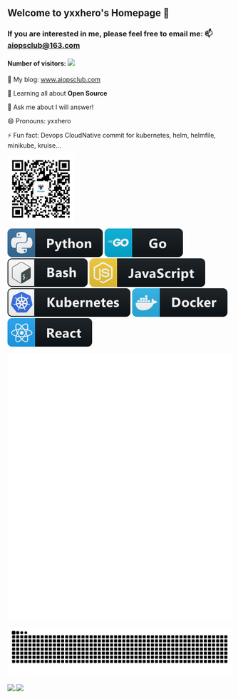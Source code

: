 ## Welcome to yxxhero's Homepage 👋 

### If you are interested in me, please feel free to email me:  📫 aiopsclub@163.com

#### Number of visitors: ![](https://visitor-badge.glitch.me/badge?page_id=yxxhero.yxxhero)
🔭 My blog: www.aiopsclub.com  

🌱 Learning all about **Open Source**    

💬 Ask me about I will answer! 

😄 Pronouns: yxxhero

⚡ Fun fact: Devops CloudNative commit for kubernetes, helm, helmfile, minikube, kruise...  

<a href="https://www.aiopsclub.com" target="_blank"><img src="wxqrcode.jpg" alt="devops" height="150" align="center"/></a>

<p align="left">
  
  <img src="https://github.com/MikeCodesDotNET/ColoredBadges/raw/master/svg/dev/languages/python.svg" alt="python" style="max-width:100%;">
  <img src="https://github.com/MikeCodesDotNET/ColoredBadges/raw/master/svg/dev/languages/go.svg" alt="go" style="max-width:100%;">
  <img src="https://github.com/MikeCodesDotNET/ColoredBadges/raw/master/svg/dev/tools/bash.svg" alt="bash" style="max-width:100%;">
  <img src="https://raw.githubusercontent.com/MikeCodesDotNET/ColoredBadges/master/svg/dev/languages/js.svg" alt="bash" style="max-width:100%;">
  <img src="https://github.com/MikeCodesDotNET/ColoredBadges/raw/master/svg/dev/services/kubernetes.svg" alt="kubernetes" style="max-width:100%;">
  <img src="https://github.com/MikeCodesDotNET/ColoredBadges/raw/master/svg/dev/tools/docker.svg" alt="docker" style="max-width:100%;">
  <img src="https://raw.githubusercontent.com/MikeCodesDotNET/ColoredBadges/master/svg/dev/frameworks/react.svg" alt="bash" style="max-width:100%;">
</p>

![Metrics](https://github.com/yxxhero/yxxhero/blob/master/github-metrics.svg)

![github contribution grid snake animation](https://raw.githubusercontent.com/yxxhero/yxxhero/output/github-contribution-grid-snake.svg)

<a href="https://github.com/yxxhero">
  <img align="center" height="170px" src="https://github-readme-stats.vercel.app/api?username=yxxhero&show_icons=true&theme=buefy" />
</a>
<a href="https://github.com/yxxhero">
  <img align="center" height="170px" src="https://github-readme-stats.vercel.app/api/top-langs/?username=yxxhero&layout=compact&show_icons=true&theme=buefy" />
</a>

<!--
**yxxhero/yxxhero** is a ✨ _special_ ✨ repository because its `README.md` (this file) appears on your GitHub profile.

Here are some ideas to get you started:

- 🔭 I’m currently working on ...
- 🌱 I’m currently learning ...
- 👯 I’m looking to collaborate on ...
- 🤔 I’m looking for help with ...
- 💬 Ask me about ...
- 📫 How to reach me: ...
- 😄 Pronouns: ...
- ⚡ Fun fact: ...
-->
